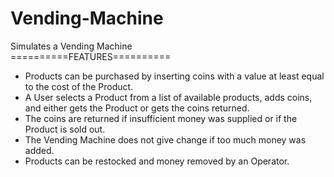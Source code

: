 # Vending-Machine
Simulates a Vending Machine\
==========FEATURES==========
 - Products can be purchased by inserting coins with a value at least equal to the cost of the Product.
 - A User selects a Product from a list of available products, adds coins, and either gets the Product or gets the coins returned.
 - The coins are returned if insufficient money was supplied or if the Product is sold out.
 - The Vending Machine does not give change if too much money was added.
 - Products can be restocked and money removed by an Operator.
